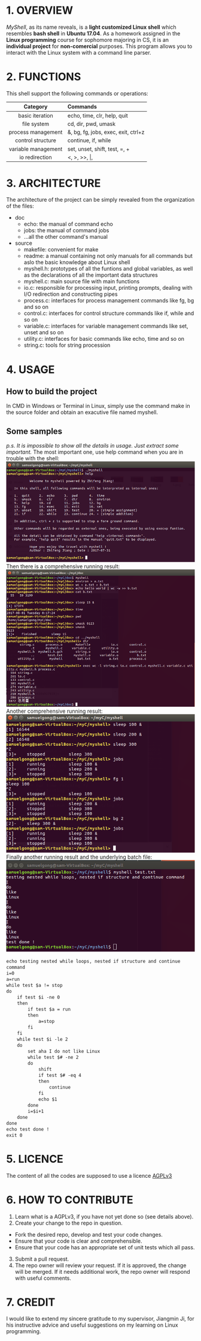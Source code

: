 # 1. OVERVIEW
*MyShell*, as its name reveals, is a **light customized Linux shell** which resembles **bash shell** in **Ubuntu 17.04**.
As a homework assigned in the **Linux programming** course for sophomore majoring in CS,
it is an **individual project** for **non-comercial** purposes.
This program allows you to interact with the Linux system with a command line parser.  

# 2. FUNCTIONS
This shell support the following commands or operations:   

| Category | Commands |  
| :----------------: | :--------------------------------------|  
| basic iteration     | echo, time, clr, help, quit           |  
| file system         | cd, dir, pwd, umask                   |
| process management  | &, bg, fg, jobs, exec, exit, ctrl+z   |
| control structure   | continue, if, while                   |
| variable management | set, unset, shift, test, =, +         |
| io redirection      | <, >, >>, \|,                         |  
  
# 3. ARCHITECTURE  
The architecture of the project can be simply revealed from the organization of the files:  
- doc  
  + echo: the manual of command echo  
  + jobs: the manual of command jobs  
  + ...all the other command's manual  
- source  
  + makefile: convenient for make  
  + readme: a manual containing not only manuals for all commands but aslo the basic knowledge about Linux shell
  + myshell.h: prototypes of all the funtions and global variables, as well as the 
declarations of all the important data structures  
  + myshell.c: main source file with main functions  
  + io.c: responsible for processing input, printing prompts, dealing with I/O 
redirection and constructing pipes  
  + process.c: interfaces for process management commands like fg, bg and so on
  + control.c: interfaces for control structure commands like if, while and so on
  + variable.c: interfaces for variable management commands like set, unset and so on
  + utility.c: interfaces for basic commands like echo, time and so on
  + string.c: tools for string procession

# 4. USAGE
## How to build the project
In CMD in Windows or Terminal in Linux, simply use the command make in the source folder 
and obtain an exacutive file named myshell.

## Some samples  
*p.s. It is impossible to show all the details in usage. Just extract some important.*
The most important one, use help command when you are in trouble with the shell:  
![](./images/1.png)  
Then there is a comprehensive running result:  
![](./images/2.png)  
Another comprehensive running result:  
![](./images/3.png)  
Finally another running result and the underlying batch file:  
![](./images/4.png)  

```
echo testing nested while loops, nested if structure and continue command  
i=0  
a=run  
while test $a != stop  
do  
	if test $i -ne 0  
	then  
		if test $a = run  
		then  
			a=stop  
		fi  
	fi  
	while test $i -le 2  
	do  
		set aha I do not like Linux  
		while test $# -ne 2  
		do  
			shift  
			if test $# -eq 4  
			then  
				continue  
			fi  
			echo $1  
		done  
		i=$i+1  
	done  
done  
echo test done !  
exit 0  
```
  
# 5. LICENCE
The content of all the codes are supposed to use a licence [AGPLv3](./LICENCE)  

# 6. HOW TO CONTRIBUTE
1. Learn what is a AGPLv3, if you have not yet done so (see details above).  
2.  Create your change to the repo in question.
- Fork the desired repo, develop and test your code changes.
- Ensure that your code is clear and comprehensible.
- Ensure that your code has an appropriate set of unit tests which all pass.
3. Submit a pull request.
4. The repo owner will review your request. If it is approved, the change will be merged. If it needs additional work, the repo owner will respond with useful comments.

# 7. CREDIT
I would like to extend my sincere gratitude to my supervisor, Jiangmin Ji, for his instructive advice and useful suggestions on my learning on Linux programming.   
